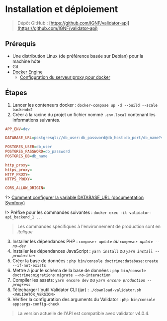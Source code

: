 # Installation et déploiement

> Dépôt GitHub : [https://github.com/IGNF/validator-api](https://github.com/IGNF/validator-api)

## Prérequis

- Une distribution Linux (de préférence basée sur Debian) pour la machine hôte
- Git
- [Docker Engine](https://docs.docker.com/engine/install/)
  - [Configuration du serveur proxy pour docker](https://docs.docker.com/network/proxy/)

## Étapes

1. Lancer les conteneurs docker : `docker-compose up -d --build --scale backend=2`
2. Créer à la racine du projet un fichier nommé `.env.local` contenant les informations suivantes.

```ini
APP_ENV=dev

DATABASE_URL=postgresql://db_user:db_password@db_host:db_port/db_name?serverVersion=10&charset=utf8

POSTGRES_USER=db_user
POSTGRES_PASSWORD=db_password
POSTGRES_DB=db_name

http_proxy=
https_proxy=
HTTP_PROXY=
HTTPS_PROXY=

CORS_ALLOW_ORIGIN=
```

?> [Comment configurer la variable DATABASE_URL (documentation Symfony)](https://symfony.com/doc/4.4/doctrine.html#configuring-the-database)

!> Préfixe pour les commandes suivantes : `docker exec -it validator-api_backend_1 ...`

> Les commandes spécifiques à l'environnement de production sont en _italique_

3. Installer les dépendances PHP : `composer update` _ou `composer update --no-dev`_
4. Installer les dépendances JavaScript : `yarn install` _ou `yarn install --production`_
5. Créer la base de données : `php bin/console doctrine:database:create --if-not-exists`
6. Mettre à jour le schéma de la base de données : `php bin/console doctrine:migrations:migrate --no-interaction`
7. Compiler les assets: `yarn encore dev` _ou `yarn encore production --progress`_
8. Télécharger l'outil Validator CLI (jar) : `./download-validator.sh <VALIDATOR_VERSION>`
9. Vérifier la configuration des arguments du Validator : `php bin/console app:args-config-check`

> La version actuelle de l'API est compatible avec validator v4.0.4.
